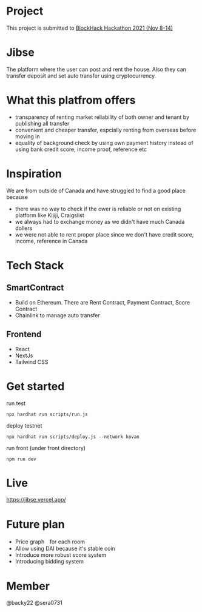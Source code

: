 # Project
This project is submitted to [BlockHack Hackathon 2021 (Nov 8-14)](https://blockhack-hackathon.devpost.com/)

# Jibse
The platform where the user can post and rent the house. Also they can transfer deposit and set auto transfer using cryptocurrency.

# What this platfrom offers
- transparency of renting market reliability of both owner and tenant by publishing all transfer
- convenient and cheaper transfer, espcially renting from overseas before moving in
- equality of background check by using own payment history instead of using bank credit score, income proof, reference etc

# Inspiration
We are from outside of Canada and have struggled to find a good place because
- there was no way to check if the ower is reliable or not on existing platform like Kijiji, Craigslist
- we always had to exchange money as we didn't have much Canada dollers
- we were not able to rent proper place since we don't have credit score, income, reference in Canada

# Tech Stack
## SmartContract
- Build on Ethereum. There are Rent Contract, Payment Contract, Score Contract
- Chainlink to manage auto transfer

## Frontend
- React
- NextJs
- Tailwind CSS

# Get started
run test
```
npx hardhat run scripts/run.js
```

deploy testnet
```
npx hardhat run scripts/deploy.js --network kovan
```

run front (under front directory)
```
npm run dev
```

# Live
https://jibse.vercel.app/

# Future plan
- Price graph　for each room
- Allow using DAI because it's stable coin
- Introduce more robust score system
- Introducing bidding system

# Member
@backy22
@sera0731
